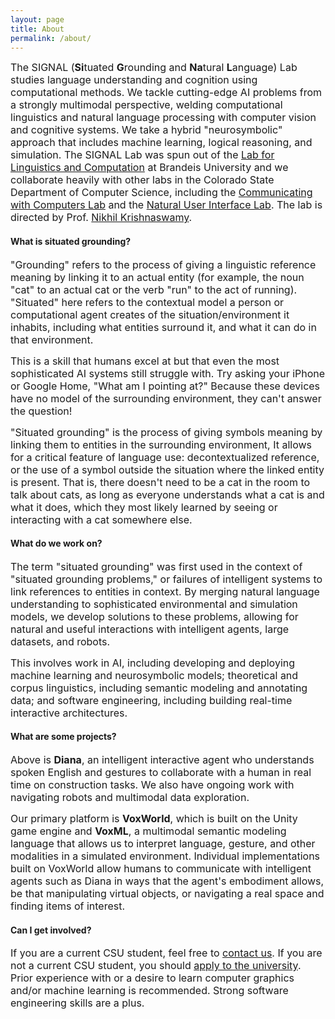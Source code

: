```yaml
---
layout: page
title: About
permalink: /about/
---
```


<amp-img width="600" height="375" layout="responsive" src="../assets/images/diana.png"></amp-img>

<font size="3"><p>The SIGNAL (<strong>Si</strong>tuated <strong>G</strong>rounding and <strong>Na</strong>tural <strong>L</strong>anguage) Lab studies language understanding and cognition using computational methods.  We tackle cutting-edge AI problems from a strongly multimodal perspective, welding computational linguistics and natural language processing with computer vision and cognitive systems.  We take a hybrid "neurosymbolic" approach that includes machine learning, logical reasoning, and simulation.  The SIGNAL Lab was spun out of the <a href="https://brandeis-llc.github.io">Lab for Linguistics and Computation</a> at Brandeis University and we collaborate heavily with other labs in the Colorado State Department of Computer Science, including the <a href="https://www.cs.colostate.edu/~draper/CwC.php">Communicating with Computers Lab</a> and the <a href="https://nuilab.org/Home">Natural User Interface Lab</a>.  The lab is directed by Prof. <a href="https://www.nikhilkrishnaswamy.com">Nikhil Krishnaswamy</a>.</p></font>

#### What is situated grounding?

<font size="3">"Grounding" refers to the process of giving a linguistic reference meaning by linking it to an actual entity (for example, the noun "cat" to an actual cat or the verb "run" to the act of running).  "Situated" here refers to the contextual model a person or computational agent creates of the situation/environment it inhabits, including what entities surround it, and what it can do in that environment.</font>

<p><font size="3">This is a skill that humans excel at but that even the most sophisticated AI systems still struggle with.  Try asking your iPhone or Google Home, "What am I pointing at?"  Because these devices have no model of the surrounding environment, they can't answer the question!</font></p>

<p><font size="3">"Situated grounding" is the process of giving symbols meaning by linking them to entities in the surrounding environment, It allows for a critical feature of language use: decontextualized reference, or the use of a symbol outside the situation where the linked entity is present.  That is, there doesn't need to be a cat in the room to talk about cats, as long as everyone understands what a cat is and what it does, which they most likely learned by seeing or interacting with a cat somewhere else.</font></p>

#### What do we work on?

<p><font size="3">The term "situated grounding" was first used in the context of "situated grounding <emph>problems</emph>," or failures of intelligent systems to link references to entities in context. By merging natural language understanding to sophisticated environmental and simulation models, we develop solutions to these problems, allowing for natural and useful interactions with intelligent agents, large datasets, and robots.</font></p>

<p><font size="3">This involves work in AI, including developing and deploying machine learning and neurosymbolic models; theoretical and corpus linguistics, including semantic modeling and annotating data; and software engineering, including building real-time interactive architectures.</font></p>

#### What are some projects?

<p><font size="3">Above is <strong>Diana</strong>, an intelligent interactive agent who understands spoken English and gestures to collaborate with a human in real time on construction tasks.  We also have ongoing work with navigating robots and multimodal data exploration.</font></p>

<amp-img width="600" height="375" layout="responsive" src="../assets/images/kirbyworld.png"></amp-img>

<p><font size="3">Our primary platform is <strong>VoxWorld</strong>, which is built on the Unity game engine and <strong>VoxML</strong>, a multimodal semantic modeling language that allows us to interpret language, gesture, and other modalities in a simulated environment. Individual implementations built on VoxWorld allow humans to communicate with intelligent agents such as Diana in ways that the agent's embodiment allows, be that manipulating virtual objects, or navigating a real space and finding items of interest.</font></p>

#### Can I get involved?

<p><font size="3">If you are a current CSU student, feel free to <a href="../contact">contact us</a>.  If you are not a current CSU student, you should <a href="https://admissions.colostate.edu">apply to the university</a>.  Prior experience with or a desire to learn computer graphics and/or machine learning is recommended.  Strong software engineering skills are a plus.</font></p>
